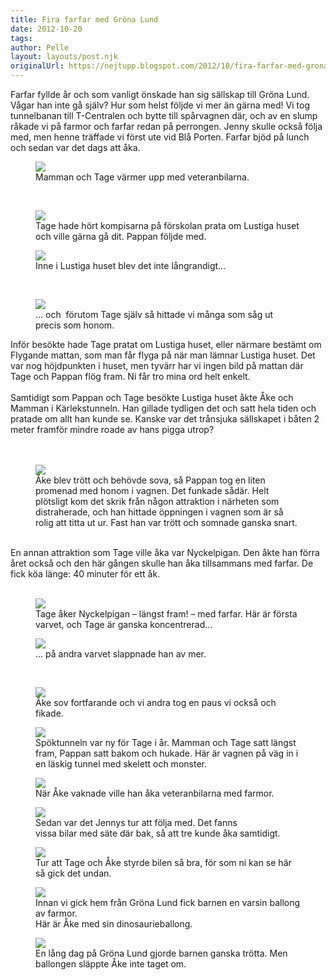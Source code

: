 ```yaml
---
title: Fira farfar med Gröna Lund
date: 2012-10-20
tags: 	
author: Pelle
layout: layouts/post.njk
originalUrl: https://nejtupp.blogspot.com/2012/10/fira-farfar-med-grona-lund.html
---
```


Farfar fyllde år och som vanligt önskade han sig sällskap till Gröna Lund. Vågar han inte gå själv? Hur som helst följde vi mer än gärna med! Vi tog tunnelbanan till T-Centralen och bytte till spårvagnen där, och av en slump råkade vi på farmor och farfar redan på perrongen. Jenny skulle också följa med, men henne träffade vi först ute vid Blå Porten. Farfar bjöd på lunch och sedan var det dags att åka.</div>

<figure>
	<img src="../../../../img/Gro%CC%88na+Lund-5C5C7550.jpg">
	<figcaption>Mamman och Tage värmer upp med veteranbilarna.</figcaption>
</figure><br>

<figure>
	<img src="../../../../img/Gro%CC%88na+Lund-5C5C7574.jpg">
	<figcaption>Tage hade hört kompisarna på förskolan prata om Lustiga huset och ville gärna gå dit. Pappan följde med.</figcaption>
</figure>

<figure>
	<img src="../../../../img/Gro%CC%88na+Lund-5C5C7577.jpg">
	<figcaption>Inne i Lustiga huset blev det inte långrandigt...</figcaption>
</figure><br>

<figure>
	<img src="../../../../img/Gro%CC%88na+Lund-5C5C7598.jpg">
	<figcaption>... och  förutom Tage själv så hittade vi många som såg ut precis som honom.</figcaption>
</figure>Inför besökte hade Tage pratat om Lustiga huset, eller närmare bestämt om Flygande mattan, som man får flyga på när man lämnar Lustiga huset. Det var nog höjdpunkten i huset, men tyvärr har vi ingen bild på mattan där Tage och Pappan flög fram. Ni får tro mina ord helt enkelt.<br><br>Samtidigt som Pappan och Tage besökte Lustiga huset åkte Åke och Mamman i Kärlekstunneln. Han gillade tydligen det och satt hela tiden och pratade om allt han kunde se. Kanske var det trånsjuka sällskapet i båten 2 meter framför mindre roade av hans pigga utrop?<br><br><br>

<figure>
	<img src="../../../../img/Gro%CC%88na+Lund-5C5C7607.jpg">
	<figcaption>Åke blev trött och behövde sova, så Pappan tog en liten promenad med honom i vagnen. Det funkade sådär. Helt plötsligt kom det skrik från någon attraktion i närheten som distraherade, och han hittade öppningen i vagnen som är så rolig att titta ut ur. Fast han var trött och somnade ganska snart.</figcaption>
</figure>

<br>En annan attraktion som Tage ville åka var Nyckelpigan. Den åkte han förra året också och den här gången skulle han åka tillsammans med farfar. De fick köa länge: 40 minuter för ett åk.<br><br>

<figure>
	<img src="../../../../img/Gro%CC%88na+Lund-5C5C7626.jpg">
	<figcaption>Tage åker Nyckelpigan – längst fram! – med farfar. Här är första varvet, och Tage är ganska koncentrerad...</figcaption>
</figure>

<figure>
	<img src="../../../../img/Gro%CC%88na+Lund-5C5C7639.jpg">
	<figcaption>... på andra varvet slappnade han av mer.</figcaption>
</figure><br>

<figure>
	<img src="../../../../img/Gro%CC%88na+Lund-5C5C7654.jpg">
	<figcaption>Åke sov fortfarande och vi andra tog en paus vi också och fikade.</figcaption>
</figure>

<figure>
	<img src="../../../../img/Gro%CC%88na+Lund-5C5C7677.jpg">
	<figcaption>Spöktunneln var ny för Tage i år. Mamman och Tage satt längst fram, Pappan satt bakom och hukade. Här är vagnen på väg in i en läskig tunnel med skelett och monster.</figcaption>
</figure>

<figure>
	<img src="../../../../img/Gro%CC%88na+Lund-5C5C7691.jpg">
	<figcaption>När Åke vaknade ville han åka veteranbilarna med farmor.</figcaption>
</figure>

<figure>
	<img src="../../../../img/Gro%CC%88na+Lund-5C5C7720.jpg">
	<figcaption>Sedan var det Jennys tur att följa med. Det fanns <br>vissa bilar med säte där bak, så att tre kunde åka samtidigt.</figcaption>
</figure>

<figure>
	<img src="../../../../img/Gro%CC%88na+Lund-5C5C7731.jpg">
	<figcaption>Tur att Tage och Åke styrde bilen så bra, för som ni kan se här så gick det undan.</figcaption>
</figure>

<figure>
	<img src="../../../../img/Gro%CC%88na+Lund-5C5C7772.jpg">
	<figcaption>Innan vi gick hem från Gröna Lund fick barnen en varsin ballong av farmor.<br>Här är Åke med sin dinosaurieballong.</figcaption>
</figure>

<figure>
	<img src="../../../../img/Gro%CC%88na+Lund-5C5C7784.jpg">
	<figcaption>En lång dag på Gröna Lund gjorde barnen ganska trötta. Men ballongen släppte Åke inte taget om.</figcaption>
</figure>
